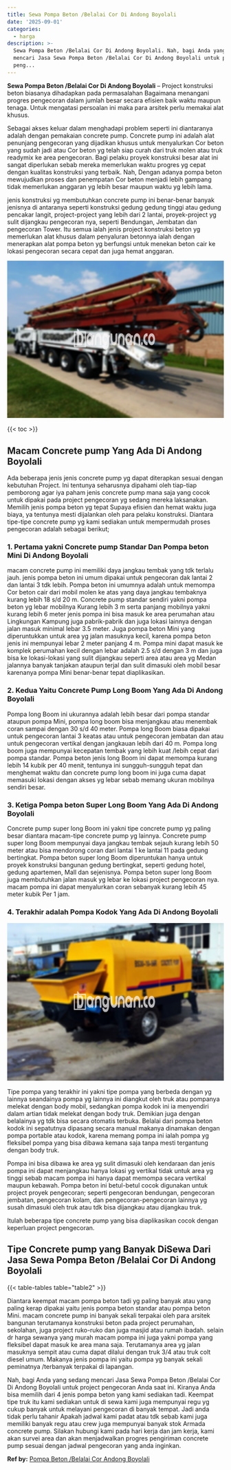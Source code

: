 ```yaml
---
title: Sewa Pompa Beton /Belalai Cor Di Andong Boyolali
date: '2025-09-01'
categories:
  - harga
description: >-
  Sewa Pompa Beton /Belalai Cor Di Andong Boyolali. Nah, bagi Anda yang sedang
  mencari Jasa Sewa Pompa Beton /Belalai Cor Di Andong Boyolali untuk project
  peng...
---
```


**Sewa Pompa Beton /Belalai Cor Di Andong Boyolali** – Project konstruksi beton biasanya dihadapkan pada permasalahan Bagaimana menangani progres pengecoran dalam jumlah besar secara efisien baik waktu maupun tenaga. Untuk mengatasi persoalan ini maka para arsitek perlu memakai alat khusus.

Sebagai akses keluar dalam menghadapi problem seperti ini diantaranya adalah dengan pemakaian concrete pump. Concrete pump ini adalah alat penunjang pengecoran yang dijadikan khusus untuk menyalurkan Cor beton yang sudah jadi atau Cor beton yg telah siap curah dari truk molen atau truk readymix ke area pengecoran. Bagi pelaku proyek konstruksi besar alat ini sangat diperlukan sebab mereka memerlukan waktu progres yg cepat dengan kualitas konstruksi yang terbaik. Nah, Dengan adanya pompa beton mewujudkan proses dan penempatan Cor beton menjadi lebih gampang tidak memerlukan anggaran yg lebih besar maupun waktu yg lebih lama.

jenis konstruksi yg membutuhkan concrete pump ini benar-benar banyak jenisnya di antaranya seperti konstruksi gedung gedung tinggi atau gedung pencakar langit, project-project yang lebih dari 2 lantai, proyek-project yg sulit dijangkau pengecoran nya, seperti Bendungan, Jembatan dan pengecoran Tower. Itu semua ialah jenis project konstruksi beton yg memerlukan alat khusus dalam penyaluran betonnya ialah dengan menerapkan alat pompa beton yg berfungsi untuk menekan beton cair ke lokasi pengecoran secara cepat dan juga hemat anggaran.

![Sewa Pompa Beton /Belalai Cor Di Andong Boyolali](/images/sewa-concrete-pump-18.png)

{{< toc >}}

## Macam Concrete pump Yang Ada Di Andong Boyolali

Ada beberapa jenis jenis concrete pump yg dapat diterapkan sesuai dengan kebutuhan Project. Ini tentunya seharusnya dipahami oleh tiap-tiap pemborong agar iya paham jenis concrete pump mana saja yang cocok untuk dipakai pada project pengecoran yg sedang mereka laksanakan. Memilih jenis pompa beton yg tepat Supaya efisien dan hemat waktu juga biaya, ya tentunya mesti dijalankan oleh para pelaku konstruksi. Diantara tipe-tipe concrete pump yg kami sediakan untuk mempermudah proses pengecoran adalah sebagai berikut;

### 1\. Pertama yakni Concrete pump Standar Dan Pompa beton Mini Di Andong Boyolali

macam concrete pump ini memiliki daya jangkau tembak yang tdk terlalu jauh. jenis pompa beton ini umum dipakai untuk pengecoran dak lantai 2 dan lantai 3 tdk lebih. Pompa beton ini umumnya adalah untuk memompa Cor beton cair dari mobil molen ke atas yang daya jangkau tembaknya kurang lebih 18 s/d 20 m. Concrete pump standar sendiri yakni pompa beton yg lebar mobilnya Kurang lebih 3 m serta panjang mobilnya yakni kurang lebih 6 meter jenis pompa ini bisa masuk ke area perumahan atau Lingkungan Kampung juga pabrik-pabrik dan juga lokasi lainnya dengan jalan masuk minimal lebar 3.5 meter. Juga pompa beton Mini yang diperuntukkan untuk area yg jalan masuknya kecil, karena pompa beton jenis ini mempunyai lebar 2 meter panjang 4 m. Pompa mini dapat masuk ke komplek perumahan kecil dengan lebar adalah 2.5 s/d dengan 3 m dan juga bisa ke lokasi-lokasi yang sulit dijangkau seperti area atau area yg Medan jalannya banyak tanjakan ataupun terjal dan sulit dimasuki oleh mobil besar karenanya pompa Mini benar-benar tepat diaplikasikan.

### 2\. Kedua Yaitu Concrete Pump Long Boom Yang Ada Di Andong Boyolali

Pompa long Boom ini ukurannya adalah lebih besar dari pompa standar ataupun pompa Mini, pompa long boom bisa menjangkau atau menembak coran sampai dengan 30 s/d 40 meter. Pompa long Boom biasa dipakai untuk pengecoran lantai 3 keatas atau untuk pengecoran jembatan dan atau untuk pengecoran vertikal dengan jangkauan lebih dari 40 m. Pompa long boom juga mempunyai kecepatan tembak yang lebih kuat /lebih cepat dari pompa standar. Pompa beton jenis long Boom ini dapat memompa kurang lebih 14 kubik per 40 menit, tentunya ini sungguh-sungguh tepat dan menghemat waktu dan concrete pump long boom ini juga cuma dapat memasuki lokasi dengan akses yg lebar sebab memang ukuran mobilnya sendiri besar.

### 3\. Ketiga Pompa beton Super Long Boom Yang Ada Di Andong Boyolali

Concrete pump super long Boom ini yakni tipe concrete pump yg paling besar diantara macam-tipe concrete pump yg lainnya. Concrete pump super long Boom mempunyai daya jangkau tembak sejauh kurang lebih 50 meter atau bisa mendorong coran dari lantai 1 ke lantai 11 pada gedung bertingkat. Pompa beton super long Boom diperuntukan hanya untuk proyek konstruksi bangunan gedung bertingkat, seperti gedung hotel, gedung apartemen, Mall dan sejenisnya. Pompa beton super long Boom juga membutuhkan jalan masuk yg lebar ke lokasi project pengecoran nya. macam pompa ini dapat menyalurkan coran sebanyak kurang lebih 45 meter kubik Per 1 jam.

### 4\. Terakhir adalah Pompa Kodok Yang Ada Di Andong Boyolali

![Sewa Pompa Beton /Belalai Cor Di Andong Boyolali](/images/sewa-concrete-pump-13.png)

Tipe pompa yang terakhir ini yakni tipe pompa yang berbeda dengan yg lainnya seandainya pompa yg lainnya ini diangkut oleh truk atau pompanya melekat dengan body mobil, sedangkan pompa kodok ini ia menyendiri dalam artian tidak melekat dengan body truk. Demikian juga dengan belalainya yg tdk bisa secara otomatis terbuka. Belalai dari pompa beton kodok ini sepatutnya dipasang secara manual makanya dinamakan dengan pompa portable atau kodok, karena memang pompa ini ialah pompa yg fleksibel pompa yang bisa dibawa kemana saja tanpa mesti tergantung dengan body truk.

Pompa ini bisa dibawa ke area yg sulit dimasuki oleh kendaraan dan jenis pompa ini dapat menjangkau hanya lokasi yg vertikal tidak untuk area yg tinggi sebab macam pompa ini hanya dapat memompa secara vertikal maupun kebawah. Pompa beton ini betul-betul cocok digunakan untuk project proyek pengecoran; seperti pengecoran bendungan, pengecoran jembatan, pengecoran kolam, dan pengecoran-pengecoran lainnya yg susah dimasuki oleh truk atau tdk bisa dijangkau atau dijangkau truk.

Itulah beberapa tipe concrete pump yang bisa diaplikasikan cocok dengan keperluan project pengecoran.

## Tipe Concrete pump yang Banyak DiSewa Dari Jasa Sewa Pompa Beton /Belalai Cor Di Andong Boyolali

{{< table-tables table="table2" >}}

Diantara keempat macam pompa beton tadi yg paling banyak atau yang paling kerap dipakai yaitu jenis pompa beton standar atau pompa beton Mini. macam concrete pump ini banyak sekali terpakai oleh para arsitek bangunan terutamanya konstruksi beton pada project perumahan, sekolahan, juga project ruko-ruko dan juga masjid atau rumah ibadah. selain dr harga sewanya yang murah macam pompa ini juga yakni pompa yang fleksibel dapat masuk ke area mana saja. Terutamanya area yg jalan masuknya sempit atau cuma dapat dilalui dengan truk 3/4 atau truk colt diesel umum. Makanya jenis pompa ini yaitu pompa yg banyak sekali peminatnya /terbanyak terpakai di lapangan.

Nah, bagi Anda yang sedang mencari Jasa Sewa Pompa Beton /Belalai Cor Di Andong Boyolali untuk project pengecoran Anda saat ini. Kiranya Anda bisa memilih dari 4 jenis pompa beton yang kami sediakan tadi. Keempat tipe truk itu kami sediakan untuk di sewa kami juga mempunyai regu yg cukup banyak untuk melayani pengecoran di banyak tempat. Jadi anda tidak perlu tahanir Apakah jadwal kami padat atau tdk sebab kami juga memiliki banyak regu atau crew juga mempunyai banyak stok Armada concrete pump. Silakan hubungi kami pada hari kerja dan jam kerja, kami akan survei area dan akan menjadwalkan progres pengiriman concrete pump sesuai dengan jadwal pengecoran yang anda inginkan.

**Ref by:** [Pompa Beton /Belalai Cor Andong Boyolali](https://id.wikipedia.org/wiki/Pompa)
